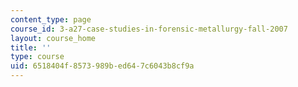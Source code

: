 ```yaml
---
content_type: page
course_id: 3-a27-case-studies-in-forensic-metallurgy-fall-2007
layout: course_home
title: ''
type: course
uid: 6518404f-8573-989b-ed64-7c6043b8cf9a
---
```

